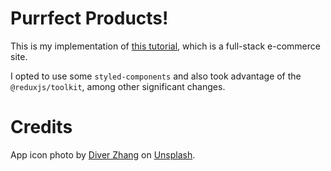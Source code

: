 # Purrfect Products!

This is my implementation of [this tutorial](https://www.youtube.com/watch?v=Fy9SdZLBTOo), which is a full-stack e-commerce site.

I opted to use some `styled-components` and also took advantage of the `@reduxjs/toolkit`, among other significant changes.

# Credits

App icon photo by [Diver Zhang](https://unsplash.com/@wantchai?utm_source=unsplash&utm_medium=referral&utm_content=creditCopyText) on [Unsplash](https://unsplash.com/s/photos/cat-toy?utm_source=unsplash&utm_medium=referral&utm_content=creditCopyText).
